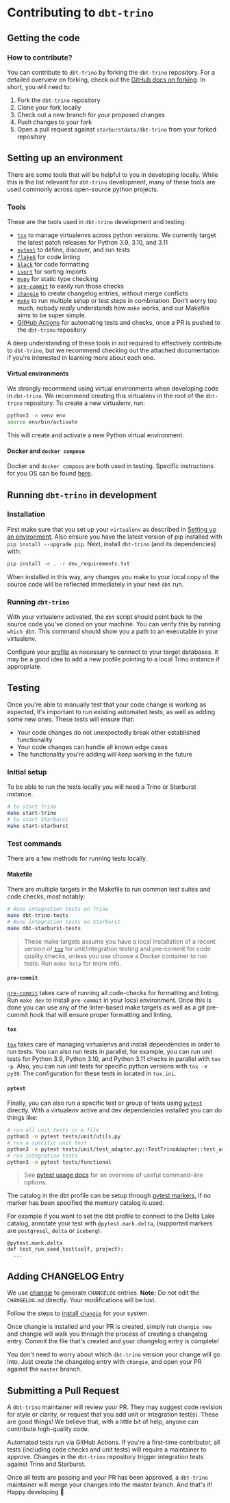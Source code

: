 # Contributing to `dbt-trino`

## Getting the code

### How to contribute?

You can contribute to `dbt-trino` by forking the `dbt-trino` repository. For a detailed overview on forking, check out the [GitHub docs on forking](https://help.github.com/en/articles/fork-a-repo). In short, you will need to:

1. Fork the `dbt-trino` repository
2. Clone your fork locally
3. Check out a new branch for your proposed changes
4. Push changes to your fork
5. Open a pull request against `starburstdata/dbt-trino` from your forked repository

## Setting up an environment

There are some tools that will be helpful to you in developing locally. While this is the list relevant for `dbt-trino` development, many of these tools are used commonly across open-source python projects.

### Tools

These are the tools used in `dbt-trino` development and testing:

- [`tox`](https://tox.readthedocs.io/en/latest/) to manage virtualenvs across python versions. We currently target the latest patch releases for Python 3.9, 3.10, and 3.11
- [`pytest`](https://docs.pytest.org/en/latest/) to define, discover, and run tests
- [`flake8`](https://flake8.pycqa.org/en/latest/) for code linting
- [`black`](https://github.com/psf/black) for code formatting
- [`isort`](https://pycqa.github.io/isort/) for sorting imports
- [`mypy`](https://mypy.readthedocs.io/en/stable/) for static type checking
- [`pre-commit`](https://pre-commit.com) to easily run those checks
- [`changie`](https://changie.dev/) to create changelog entries, without merge conflicts
- [`make`](https://users.cs.duke.edu/~ola/courses/programming/Makefiles/Makefiles.html) to run multiple setup or test steps in combination. Don't worry too much, nobody _really_ understands how `make` works, and our Makefile aims to be super simple.
- [GitHub Actions](https://github.com/features/actions) for automating tests and checks, once a PR is pushed to the `dbt-trino` repository

A deep understanding of these tools in not required to effectively contribute to `dbt-trino`, but we recommend checking out the attached documentation if you're interested in learning more about each one.

#### Virtual environments

We strongly recommend using virtual environments when developing code in `dbt-trino`. We recommend creating this virtualenv
in the root of the `dbt-trino` repository. To create a new virtualenv, run:
```sh
python3 -m venv env
source env/bin/activate
```

This will create and activate a new Python virtual environment.

#### Docker and `docker compose`

Docker and `docker compose` are both used in testing. Specific instructions for you OS can be found [here](https://docs.docker.com/get-docker/).

## Running `dbt-trino` in development

### Installation

First make sure that you set up your `virtualenv` as described in [Setting up an environment](#setting-up-an-environment).  Also ensure you have the latest version of pip installed with `pip install --upgrade pip`. Next, install `dbt-trino` (and its dependencies) with:

```sh
pip install -e . -r dev_requirements.txt
```

When installed in this way, any changes you make to your local copy of the source code will be reflected immediately in your next `dbt` run.

### Running `dbt-trino`

With your virtualenv activated, the `dbt` script should point back to the source code you've cloned on your machine. You can verify this by running `which dbt`. This command should show you a path to an executable in your virtualenv.

Configure your [profile](https://docs.getdbt.com/docs/configure-your-profile) as necessary to connect to your target databases. It may be a good idea to add a new profile pointing to a local Trino instance if appropriate.

## Testing

Once you're able to manually test that your code change is working as expected, it's important to run existing automated tests, as well as adding some new ones. These tests will ensure that:
- Your code changes do not unexpectedly break other established functionality
- Your code changes can handle all known edge cases
- The functionality you're adding will _keep_ working in the future

### Initial setup

To be able to run the tests locally you will need a Trino or Starburst instance.

```sh
# to start Trino
make start-trino
# to start Starburst
make start-starburst
```

### Test commands

There are a few methods for running tests locally.

#### Makefile

There are multiple targets in the Makefile to run common test suites and code
checks, most notably:

```sh
# Runs integration tests on Trino
make dbt-trino-tests
# Runs integration tests on Starburst
make dbt-starburst-tests
```
> These make targets assume you have a local installation of a recent version of [`tox`](https://tox.readthedocs.io/en/latest/) for unit/integration testing and pre-commit for code quality checks,
> unless you use choose a Docker container to run tests. Run `make help` for more info.

#### `pre-commit`
[`pre-commit`](https://pre-commit.com) takes care of running all code-checks for formatting and linting. Run `make dev` to install `pre-commit` in your local environment.  Once this is done you can use any of the linter-based make targets as well as a git pre-commit hook that will ensure proper formatting and linting.

#### `tox`

[`tox`](https://tox.readthedocs.io/en/latest/) takes care of managing virtualenvs and install dependencies in order to run tests. You can also run tests in parallel, for example, you can run unit tests for Python 3.9, Python 3.10, and Python 3.11 checks in parallel with `tox -p`. Also, you can run unit tests for specific python versions with `tox -e py39`. The configuration for these tests in located in `tox.ini`.

#### `pytest`

Finally, you can also run a specific test or group of tests using [`pytest`](https://docs.pytest.org/en/latest/) directly. With a virtualenv active and dev dependencies installed you can do things like:

```sh
# run all unit tests in a file
python3 -m pytest tests/unit/utils.py
# run a specific unit test
python3 -m pytest tests/unit/test_adapter.py::TestTrinoAdapter::test_acquire_connection
# run integration tests
python3 -m pytest tests/functional
```

> See [pytest usage docs](https://docs.pytest.org/en/6.2.x/usage.html) for an overview of useful command-line options.

The catalog in the dbt profile can be setup through [pytest markers](https://docs.pytest.org/en/7.1.x/example/markers.html#registering-markers), if no marker has been specified the memory catalog is used.

For example if you want to set the dbt profile to connect to the Delta Lake catalog, annotate your test with `@pytest.mark.delta`, (supported markers are `postgresql`, `delta` or `iceberg`).

```
@pytest.mark.delta
def test_run_seed_test(self, project):
  ...
```

## Adding CHANGELOG Entry

We use [changie](https://changie.dev) to generate `CHANGELOG` entries. **Note:** Do not edit the `CHANGELOG.md` directly. Your modifications will be lost.

Follow the steps to [install `changie`](https://changie.dev/guide/installation/) for your system.

Once changie is installed and your PR is created, simply run `changie new` and changie will walk you through the process of creating a changelog entry.  Commit the file that's created and your changelog entry is complete!

You don't need to worry about which `dbt-trino` version your change will go into. Just create the changelog entry with `changie`, and open your PR against the `master` branch. 

## Submitting a Pull Request

A `dbt-trino` maintainer will review your PR. They may suggest code revision for style or clarity, or request that you add unit or integration test(s). These are good things! We believe that, with a little bit of help, anyone can contribute high-quality code.

Automated tests run via GitHub Actions. If you're a first-time contributor, all tests (including code checks and unit tests) will require a maintainer to approve. Changes in the `dbt-trino` repository trigger integration tests against Trino and Starburst.

Once all tests are passing and your PR has been approved, a `dbt-trino` maintainer will merge your changes into the master branch. And that's it! Happy developing :tada:
